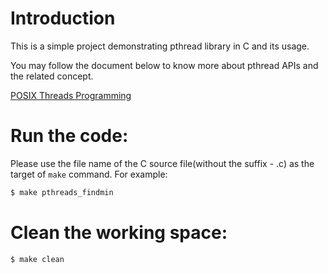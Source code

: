 # Introduction

This is a simple project demonstrating pthread library in C and its usage. 

You may follow the document below to know more about pthread APIs and the related concept. 

[POSIX Threads Programming](https://computing.llnl.gov/tutorials/pthreads/)

# Run the code:

Please use the file name of the C source file(without the suffix - .c) as the target of `make` command. For example:

```sh
$ make pthreads_findmin
```

# Clean the working space:

```sh
$ make clean
```
